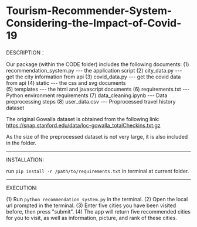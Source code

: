# Tourism-Recommender-System-Considering-the-Impact-of-Covid-19
DESCRIPTION：

Our package (within the CODE folder) includes the following documents:
(1) recommendation_system.py	--- the application script
(2) city_data.py			    --- get the city information from api
(3) covid_data.py			    --- get the covid data from api
(4) static				        --- the css and svg documents	
(5) templates			        --- the html and javascript documents
(6) requirements.txt			--- Python environment requirements
(7) data_cleaning.ipynb         --- Data preprocessing steps
(8) user_data.csv               --- Proprocessed travel history dataset

The original Gowalla dataset is obtained from the following link:
https://snap.stanford.edu/data/loc-gowalla_totalCheckins.txt.gz

As the size of the preprocessed dataset is not very large, it is also included 
in the folder.

********************************************************************************

INSTALLATION:

run `pip install -r /path/to/requirements.txt` in terminal at current folder.

********************************************************************************

EXECUTION:

(1) Run `python recommendation_system.py` in the terminal.
(2) Open the local url prompted in the terminal.
(3) Enter five cities you have been visited before, then press "submit".
(4) The app will return five recommended cities for you to visit, 
    as well as information, picture, and rank of these cities.
